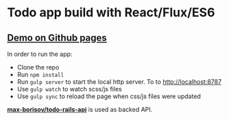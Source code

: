 Todo app build with React/Flux/ES6
===

## [Demo on Github pages](https://max-borisov.github.io/todo-react-flux-es6)

In order to run the app:
* Clone the repo
* Run `npm install`
* Run `gulp server` to start the local http server. To to [http://localhost:8787](http://localhost:8787)
* Use `gulp watch` to watch scss/js files
* Use `gulp sync` to reload the page when css/js files were updated

__[max-borisov/todo-rails-api](https://github.com/max-borisov/todo-rails-api)__ is used as backed API.